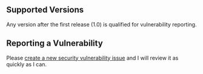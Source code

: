 <!-- SPDX-License-Identifier: MIT -->
<!-- Copyright (c) 2018-current Ryan M. Lederman <lederman@gmail.com> -->

## Supported Versions

Any version after the first release (1.0) is qualified for vulnerability reporting.

## Reporting a Vulnerability

Please [create a new security vulnerability issue](https://github.com/aremmell/mkverobj/security/advisories/new) and I will review it as quickly as I can.
